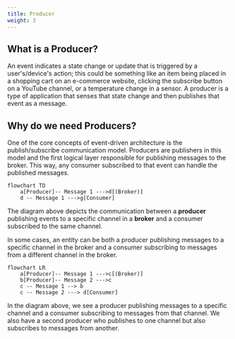 ```yaml
---
title: Producer
weight: 3
---
```


## What is a Producer? 

An event indicates a state change or update that is triggered by a user's/device's action; this could be something like an item being placed in a shopping cart on an e-commerce website, clicking the subscribe button on a YouTube channel, or a temperature change in a sensor. A producer is a type of application that senses that state change and then publishes that event as a message.

## Why do we need Producers? 

One of the core concepts of event-driven architecture is the publish/subscribe communication model. Producers are publishers in this model and the first logical layer responsible for publishing messages to the broker. This way, any consumer subscribed to that event can handle the published messages.

```mermaid
flowchart TD
    a[Producer]-- Message 1 --->d[(Broker)]
    d -- Message 1 --->g[Consumer]
```
The diagram above depicts the communication between a **producer** publishing events to a specific channel in a **broker** and a consumer subscribed to the same channel.

In some cases, an entity can be both a producer publishing messages to a specific channel in the broker and a consumer subscribing to messages from a different channel in the broker.

```mermaid
flowchart LR
    a[Producer]-- Message 1 --->c[(Broker)]
    b[Producer]-- Message 2 --->c
    c -- Message 1 --> b
    c -- Message 2 ---> d[Consumer]
```

In the diagram above, we see a producer publishing messages to a specific channel and a consumer subscribing to messages from that channel. We also have a second producer who publishes to one channel but also subscribes to messages from another.
